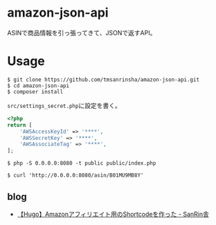 # amazon-json-api

ASINで商品情報を引っ張ってきて、JSONで返すAPI。

# Usage

```
$ git clone https://github.com/tmsanrinsha/amazon-json-api.git
$ cd amazon-json-api
$ composer install
```

`src/settings_secret.php`に設定を書く。

```php
<?php
return [
    'AWSAccessKeyId' => '****',
    'AWSSecretKey' => '****',
    'AWSAssociateTag' => '****',
];
```

```
$ php -S 0.0.0.0:8080 -t public public/index.php
```

```
$ curl 'http://0.0.0.0:8080/asin/B01MU9MB8Y'
```

## blog

- [【Hugo】Amazonアフィリエイト用のShortcodeを作った - SanRin舎](https://tmsanrinsha.net/post/2017/05/hugo-shortcode-amazon/)
